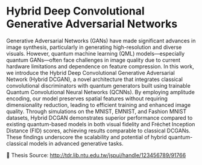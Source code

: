 # Hybrid Deep Convolutional Generative Adversarial Networks

Generative Adversarial Networks (GANs) have made significant advances in image synthesis, particularly in generating high-resolution and diverse visuals. However, quantum machine learning (QML) models—especially quantum GANs—often face challenges in image quality due to current hardware limitations and dependence on feature compression. In this work, we introduce the Hybrid Deep Convolutional Generative Adversarial Network (Hybrid DCGAN), a novel architecture that integrates classical convolutional discriminators with quantum generators built using trainable Quantum Convolutional Neural Networks (QCNNs). By employing amplitude encoding, our model preserves spatial features without requiring dimensionality reduction, leading to efficient training and enhanced image quality. Through simulations on the MNIST, EMNIST, and Fashion MNIST datasets, Hybrid DCGAN demonstrates superior performance compared to existing quantum-based models in both visual fidelity and Fréchet Inception Distance (FID) scores, achieving results comparable to classical DCGANs. These findings underscore the scalability and potential of hybrid quantum-classical models in advanced generative tasks.

📄 Thesis Source: http://tdr.lib.ntu.edu.tw/jspui/handle/123456789/91766 
